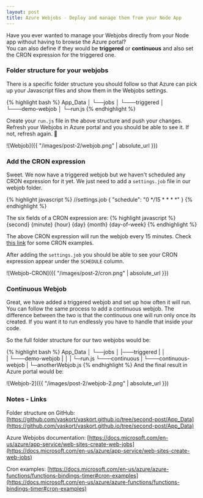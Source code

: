 ```yaml
---
layout: post
title: Azure Webjobs - Deploy and manage them from your Node App
---
```


Have you ever wanted to manage your Webjobs directly from your Node app without having to browse the Azure portal?  
You can also define if they would be **triggered** or **continuous** and also set the CRON expression for the triggered one.

### Folder structure for your webjobs
There is a specific folder structure you should follow so that Azure can pick up your Javascript files and show them in the Webjobs settings.

{% highlight bash %}
App_Data 
│
└──jobs
   │
   └───triggered
       │   
       └───demo-webjob
            │
            └─run.js
{% endhighlight %}

Create your `run.js` file in the above structure and push your changes. Refresh your Webjobs in Azure portal and you should be able to see it. If not, refresh again. :grimacing:

![Webjob]({{ "/images/post-2/webjob.png" | absolute_url }})

### Add the CRON expression
Sweet. We now have a triggered webjob but we haven't scheduled any CRON expression for it yet. We just need to add a `settings.job` file in our webjob folder.

{% highlight javascript %}
//settings.job
{
  "schedule": "0 */15 * * * *"
}
{% endhighlight %}

The six fields of a CRON expression are:
{% highlight javascript %}
{second} {minute} {hour} {day} {month} {day-of-week}
{% endhighlight %}

The above CRON expression will run the webjob every 15 minutes. Check [this link](https://docs.microsoft.com/en-us/azure/azure-functions/functions-bindings-timer#cron-examples) for some CRON examples.

After adding the `settings.job` you should be able to see your CRON expression appear under the `SCHEDULE` column.

![Webjob-CRON]({{ "/images/post-2/cron.png" | absolute_url }})

### Continuous Webjob

Great, we have added a triggered webjob and set up how often it will run. You can follow the same process to add a continuous webjob. The difference between the two is that the continuous one will run only once its created. If you want it to run endlessly you have to handle that inside your code.  

So the full folder structure for our two webjobs would be:

{% highlight bash %}
App_Data 
│
└──jobs
   │
   |───triggered
   |    │   
   |    └───demo-webjob
   |         │
   |         └─run.js
   └───continuous
        |
        └───continuous-webjob
            |
            └─anotherWebjob.js
{% endhighlight %}
And the final result in Azure portal would be:  

![Webjob-2]({{ "/images/post-2/webjob-2.png" | absolute_url }})

### Notes - Links

Folder structure on GitHub: [https://github.com/vaskort/vaskort.github.io/tree/second-post/App_Data](https://github.com/vaskort/vaskort.github.io/tree/second-post/App_Data) 

Azure Webjobs documentation: [https://docs.microsoft.com/en-us/azure/app-service/web-sites-create-web-jobs](https://docs.microsoft.com/en-us/azure/app-service/web-sites-create-web-jobs)  

Cron examples: [https://docs.microsoft.com/en-us/azure/azure-functions/functions-bindings-timer#cron-examples](https://docs.microsoft.com/en-us/azure/azure-functions/functions-bindings-timer#cron-examples)  